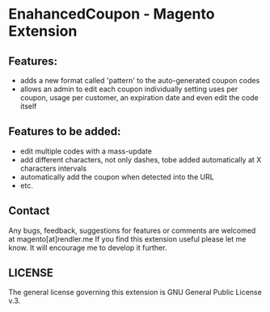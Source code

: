 # EnahancedCoupon - Magento Extension #

## Features: ##
 - adds a new format called 'pattern' to the auto-generated coupon codes
 - allows an admin to edit each coupon individually setting uses per coupon, usage per customer, an expiration date and even edit the code itself
 
## Features to be added: ##
 - edit multiple codes with a mass-update
 - add different characters, not only dashes, tobe added automatically at X characters intervals
 - automatically add the coupon when detected into the URL
 - etc.


## Contact ##

Any bugs, feedback, suggestions for features or comments are welcomed at magento[at]rendler.me
If you find this extension useful please let me know. It will encourage me to develop it further.



## LICENSE ##

The general license governing this extension is GNU General Public License v.3.


 